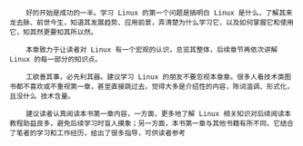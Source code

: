 



        好的开始是成功的一半。学习 Linux 的第一个问题是搞明白 Linux 是什么，了解其来龙去脉、前世今生，知道其发展趋势、应用前景，弄清楚为什么学习它，以及如何掌握它和使用它，知其然更要知其所以然。

        本章致力于让读者对 Linux 有一个宏观的认识，总览其整体，后续章节再依次讲解 Linux 的每一部分的知识点。

        工欲善其事，必先利其器。建议学习 Linux 的朋友不要忽视本章章。很多人看技术类图书都不喜欢或不重视第一章，甚至直接跳过去，觉得大多是介绍性的内容，陈词滥调、形式化，且没什么 技术含量。

        建议读者认真阅读本书第一章内容，一方面，更多地了解 Linux 相关知识对后续阅读本教程助益良多，避免后续学习时盲人摸象；另一方面，本书第一章与其他书籍有所不同，它结合了笔者的学习和工作经历，给出了很多指导，可供读者参考

